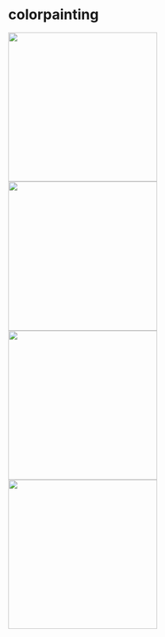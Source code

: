 # colorpainting

<image src="svgs/D40A7419462386C901333ED45F5A09D7.svg" height="300">
<image src="svgs/E1AE08E7CAD8E4EBCA60EB2A1A253203.svg" height="300">
<image src="svgs/FBB6C86E741356AE8028ACBE587D4B8E.svg" height="300">
<image src="svgs/0411B7636AC5C872BAAEE1BAEC55BB2E.svg" height="300">